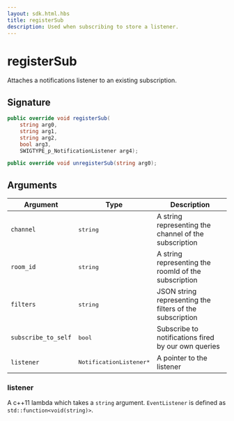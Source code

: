 ```yaml
---
layout: sdk.html.hbs
title: registerSub
description: Used when subscribing to store a listener.
---
```


# registerSub

Attaches a notifications listener to an existing subscription.

## Signature

```csharp
public override void registerSub(
    string arg0, 
    string arg1, 
    string arg2, 
    bool arg3, 
    SWIGTYPE_p_NotificationListener arg4);

public override void unregisterSub(string arg0);

```

## Arguments

| Argument   | Type                      | Description
| ---------- |---------------------------|--------------------------------------------------------------------- |
| `channel`    | <pre>string</pre>           | A string representing the channel of the subscription
| `room_id` | <pre>string</pre>  | A string representing the roomId of the subscription
| `filters` | <pre>string</pre> | JSON string representing the filters of the subscription
| `subscribe_to_self` | <pre>bool</pre> | Subscribe to notifications fired by our own queries
| `listener` | <pre>NotificationListener\*</pre> | A pointer to the listener

### listener

A c++11 lambda which takes a `string` argument.
`EventListener` is defined as `std::function<void(string)>`.
